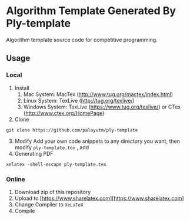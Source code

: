 # Algorithm Template Generated By Ply-template

Algorithm template source code for competitive programming.

## Usage
### Local
1. Install
    1. Mac System: MacTex  (http://www.tug.org/mactex/index.html)
    2. Linux System: TexLive  (http://tug.org/texlive/)
    3. Windows System: TexLive (https://www.tug.org/texlive/) or CTex (http://www.ctex.org/HomePage)
2. Clone
```
git clone https://github.com/palayutm/ply-template
```
3. Modify
Add your own code snippets to any directory you want, then modify `ply-template.tex` , add 
4. Generating PDF
```
xelatex -shell-escape ply-template.tex
```

### Online
1. Download zip of this repository
2. Upload to [https://www.sharelatex.com][https://www.sharelatex.com]
3. Change Compiler to `XeLaTeX`
4. Compile

